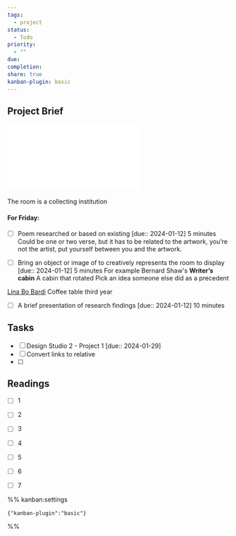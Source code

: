 ```yaml
---
tags:
  - project
status:
  - Todo
priority:
  - ""
due: 
completion: 
share: true
kanban-plugin: basic
---
```



## Project Brief

![ARC1012_Studio Project 1-The Artifact and the Room](./Attachments/ARC1012_Studio%20Project%201-The%20Artifact%20and%20the%20Room.pdf)

The room is a collecting institution

#### For Friday:
- [ ] Poem researched or based on existing  [due:: 2024-01-12]
5 minutes
Could be one or two verse, but it has to be related to the artwork, you’re not the artist, put yourself between you and the artwork.

- [ ] Bring an object or image of to creatively represents the room to display  [due:: 2024-01-12]
5 minutes
For example Bernard Shaw's **Writer’s cabin**
A cabin that rotated
Pick an idea someone else did as a precedent 

[Lina Bo Bardi](Lina%20Bo%20Bardi.md)
Coffee table third year

- [ ] A brief presentation of research findings  [due:: 2024-01-12]
10 minutes


## Tasks

- [ ] Design Studio 2 - Project 1  [due:: 2024-01-29]
- [ ] Convert links to relative
- [ ] 


## Readings

- [ ] 1
- [ ] 2
- [ ] 3
- [ ] 4
- [ ] 5
- [ ] 6
- [ ] 7


%% kanban:settings
```
{"kanban-plugin":"basic"}
```
%%